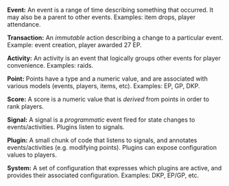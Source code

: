 **Event:** An event is a range of time describing something that occurred. It
may also be a parent to other events. Examples: item drops, player attendance.

**Transaction:** An _immutable_ action describing a change to a particular
event. Example: event creation, player awarded 27 EP.

**Activity:** An activity is an event that logically groups other events for
player convenience. Examples: raids.

**Point:** Points have a type and a numeric value, and are associated with
various models (events, players, items, etc). Examples: EP, GP, DKP.

**Score:** A score is a numeric value that is _derived_ from points in order to
rank players.

**Signal:** A signal is a _programmatic_ event fired for state changes to
events/activities. Plugins listen to signals.

**Plugin:** A small chunk of code that listens to signals, and annotates
events/activities (e.g. modifying points). Plugins can expose configuration
values to players.

**System:** A set of configuration that expresses which plugins are active, and
provides their associated configuration. Examples: DKP, EP/GP, etc.

